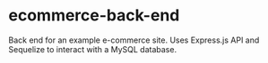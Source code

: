 # ecommerce-back-end
Back end for an example e-commerce site. Uses Express.js API and Sequelize to interact with a MySQL database.
